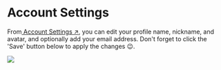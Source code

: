 # Account Settings

From[ Account Settings ↗](https://play.myneighboralice.com/profile/), you can edit your profile name, nickname, and avatar, and optionally add your email address. Don't forget to click the 'Save' button below to apply the changes 😉.

![](https://docs.myneighboralice.com/\~gitbook/image?url=https:%2F%2Fmiro.medium.com%2Fv2%2Fresize:fit:1400%2F0\*LcMVCJDe0nEKOuJ3\&width=768\&dpr=4\&quality=100\&sign=5e3c62b87bbbfa2ab393a298c74606f1a5ae8ce47407e1382fbaac4cb5201226)
